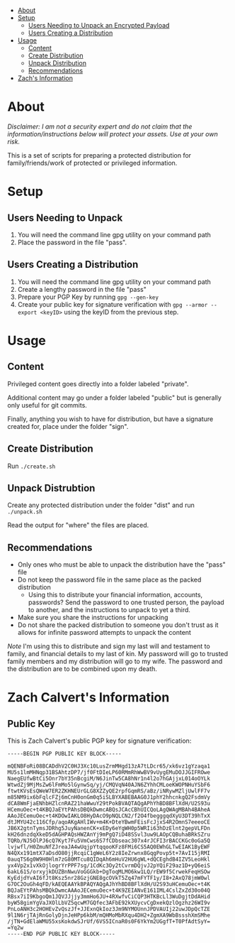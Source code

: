 - [About](#about)
- [Setup](#setup)
    - [Users Needing to Unpack an Encrypted Payload](#unpack)
    - [Users Creating a Distribution](#packing)
- [Usage](#usage)
    - [Content](#content)
    - [Create Distribution](#create)
    - [Unpack Distribution](#unpack)
    - [Recommendations](#recommendations)
- [Zach's Information](#zach)

# <a name="about">About</a>

 _Disclaimer:  I am not a security expert and do not claim 
that the information/instructions below will protect your 
assets.  Use at your own risk._

This is a set of scripts for preparing a protected distribution
for family/friends/work of protected or privileged information.

# <a name="setup">Setup</a>

## <a name="unpack">Users Needing to Unpack</a>

1. You will need the command line gpg utility on your command path
1. Place the password in the file "pass".

## <a name="packing">Users Creating a Distribution</a>

1. You will need the command line gpg utility on your command path
1. Create a lengthy password in the file "pass"
1. Prepare your PGP Key by running ```gpg --gen-key```
1. Create your public key for signature verification with ```gpg --armor --export <keyID>``` using the keyID from the previous step.

# <a name="usage">Usage</a>

## <a name="content">Content</a>

Privileged content goes directly into a folder labeled
"private".

Additional content may go under a folder labeled
"public" but is generally only useful for git commits.  

Finally, anything you wish to have for distribution, but have
a signature created for, place under the folder "sign".

## <a name="create">Create Distribution</a>

Run ```./create.sh```

## <a name="unpack">Unpack Distrubtion</a>

Create any protected distribution under the folder
"dist" and run ```./unpack.sh```

Read the output for "where" the files are placed.

## <a name="recommendations">Recommendations</a>

- Only ones who must be able to unpack the distribution have the "pass" file
- Do not keep the password file in the same place as the packed distribution
    - Using this to distribute your financial information, accounts, passwords?  Send the password to one trusted person, the payload to another, and the instructions to unpack to yet a third.  
- Make sure you share the instructions for unpacking
- Do not share the packed distribution to someone you don't trust as it allows for infinite password attempts to unpack the content

 _Note_
I'm using this to distribute and sign my last will and testament to family, and financial details to my last of kin.  My password will go to trusted family members and my distribution will go to my wife.  The password and the distribution are to be combined upon my death.  

# <a name="zach">Zach Calvert's Information</a>

## Public Key 

This is Zach Calvert's public PGP key for signature 
verification:

```
-----BEGIN PGP PUBLIC KEY BLOCK-----

mQENBFoRi08BCADdhV2C0HJ3Xc10LusZrmMHgd13zA7tLDcr65/xk6vz1gYzaqa1
MU5s1lmMHNqp31BSAhtzDP7/jf0FtDIeLP60RMmRhWwBV9vUygEMuDOJJGIFROwe
NaegEUfwBtCi5Onr7bY35nBcgiM/N6JinTw5CA8hNr1n4l2o7hGAjjxL014oOYLk
WtwdZj9MjMsZw6lFmMo5lGynwSq/yj/CMQVqN40AJN6ZYhhCMLoeKWOPNHuYSbF6
ftwtKVsEsQWeW7ER2ZKHNEUrGLG8XZZyQE2rpfGqmRS/aBz/iNRywMZljUwlFF7v
m85NM9ix6bFqlcFZj6mCnH0onGm0q5iSLBYXABEBAAG0J1phY2hhcnkgQ2FsdmVy
dCA8WmFjaENhbHZlcnRAZ21haWwuY29tPokBVAQTAQgAPhYhBD8BFlXdH/U2S93u
HCemuOec+t4KBQJaEYtPAhsDBQkDwmcABQsJCAcCBhUICQoLAgQWAgMBAh4BAheA
AAoJECemuOec+t4KDOwIAKLO8HyDAcO9pNQLCN2/f2O4fbegggqdXyU3DT39hTxX
dtJMYU42c116Cfp/aqoAKgAHlIWv+m4K+DteYBwmFEisFcJjxS4R2OmnS7eeeoCE
JB6X2gtnTymsJDRhg5JuyNanenCK+xEDy6eYgWH0p5WRIi63hDzElnt2gepVLFDn
kH26dnzdqXkeD5dAGHPAQsHWZAnYj9mPgQ7iD48SSvl3uw9LAOpCQBuhaBRkSZru
TQRb/NJ5OlPJ6cQ7Kyt7Fu5VmCws6S7fCDbseac307x4rJCFI3rBACCKGc0oGa5Q
lvjwfl/H0ZmuNfZJreaJA4wUqjpYtqqooKFz8FMi6CS5AQ0EWhGLTwEIAK1ByEWF
N4QXx191mtX7aDsdO80jjRcqiC1gWeL6Y2z8IeZrwnx8GqgPovp5t+7AvI15jRMI
0auqTS6g0W9H0Hlm7zG80MTcu8QIDqAh6mHuV2HU6gWL+dQCEghdB4IZV5LeoHkl
yx4Vp2x1vXkOjlogrYrPPF7sg/1CdKc3Oy2tCvrmDQjvJ2pYQiF29az1D+yQ6eiS
6akL61S/orxyjkDUZBnNwuVoGGGkb+DgToqMLMO6kw1LQ/rEW9f5CrwekFeqHSOw
KyEdjdYvAI6fJt8Ksz5nr28GzjGNE8gcOVkT5Zq47mFYTF1y/I8+2AxQ78jmW0wl
G7OC2OuGh4qFD/kAEQEAAYkBPAQYAQgAJhYhBD8BFlXdH/U2S93uHCemuOec+t4K
BQJaEYtPAhsMBQkDwmcAAAoJECemuOec+t4K9ZEIANvE161IML4CslZxZd30o04Q
RBsx7iI9KbgoQm1JQVJJjjy3mmHo6JU+4RXwfvCiCQP3HTKBcLl3WuDgjtDdAHid
byW58gimYgVaJXOlLbVZ5qcwM7GQfec3AFbE92kXUycvCgDxekQzlOgzhz26WI9v
PnLoANH3c2HOHEvZvQszJf+JJExnQkIoz3Jm9NYMOUnnJPDVAUIj22uwJDpQcTZE
9l1N6rjTAjRnGolyDjnJeHPp6kbM/mQHMoMbRXqu4DH2+ZgmXA9WbBssshXmSMhe
/jTN+GdElaWMU55xsKokdwSJrUf/6VS5ICnaR0s0F6YkYm2UGgfT+T0PfAdtSyY=
=Yq2w
-----END PGP PUBLIC KEY BLOCK-----
```
